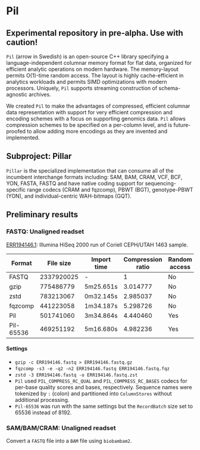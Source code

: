 # Pil

## Experimental repository in pre-alpha. Use with caution!

`Pil` (arrow in Swedish) is an open-source C++ library specifying a language-independent columnar memory format for flat data, organized for efficient analytic operations on modern hardware. The memory-layout permits O(1)-time random access. The layout is highly cache-efficient in analytics workloads and permits SIMD optimizations with modern processors. Uniquely, `Pil` supports streaming construction of schema-agnostic archives.

We created `Pil` to make the advantages of compressed, efficient columnar data representation with support for very efficient compression and encoding schemes with a focus on supporting genomics data. `Pil` allows compression schemes to be specified on a per-column level, and is future-proofed to allow adding more encodings as they are invented and implemented.

## Subproject: Pillar

`Pillar` is the specialized implementation that can consume all of the incumbent interchange formats including: SAM, BAM, CRAM, VCF, BCF, YON, FASTA, FASTQ and have native coding support for sequencing-specific range codecs (CRAM and fqzcomp), PBWT (BGT), genotype-PBWT (YON), and individual-centric WAH-bitmaps (GQT).

## Preliminary results

### FASTQ: Unaligned readset

[ERR194146.1](https://trace.ncbi.nlm.nih.gov/Traces/sra/?run=ERR194146): Illumina HiSeq 2000 run of Coriell CEPH/UTAH 1463 sample.

| Format  | File size  | Import time | Compression ratio |  Random access |
|---------|------------|-------------|-------------------|----------------|
| FASTQ   | 2337920025 | -           | 1                 | No             |
| gzip    | 775486779  | 5m25.651s   | 3.014777          | No             |
| zstd    | 783213067  | 0m32.145s   | 2.985037          | No             |
| fqzcomp | 441223058  | 1m34.187s   | 5.298726          | No             |
| Pil     | 501741060  | 3m34.864s   | 4.440460          | Yes            |
| Pil-65536     | 469251192  | 5m16.680s   | 4.982236          | Yes            |

#### Settings

* `gzip -c ERR194146.fastq > ERR194146.fastq.gz`
* `fqzcomp -s3 -e -q2 -n2 ERR194146.fastq ERR194146.fastq.fqz`
* `zstd -3 ERR194146.fastq -o ERR194146.fastq.zst`
* `Pil` used `PIL_COMPRESS_RC_QUAL` and `PIL_COMPRESS_RC_BASES` codecs for per-base quality scores and bases, respectively. Sequence names were tokenized by `:` (colon) and partitioned into `ColumnStores` without additional processing.
* `Pil-65536` was run with the same settings but the `RecordBatch` size set to 65536 instead of 8192.

### SAM/BAM/CRAM: Unaligned readset

Convert a `FASTQ` file into a `BAM` file using `biobambam2`.